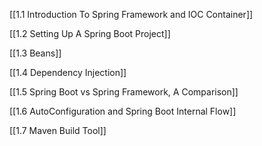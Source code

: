 [[1.1 Introduction To Spring Framework and IOC Container]]

[[1.2 Setting Up A Spring Boot Project]]

[[1.3 Beans]]

[[1.4 Dependency Injection]]

[[1.5 Spring Boot vs Spring Framework, A Comparison]]

[[1.6 AutoConfiguration and Spring Boot Internal Flow]]

[[1.7 Maven Build Tool]]